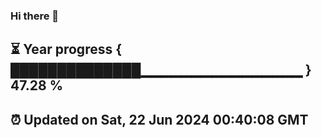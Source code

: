 ### Hi there 👋
⏳ Year progress { ██████████████▁▁▁▁▁▁▁▁▁▁▁▁▁▁▁▁ } 47.28 %
---
⏰ Updated on Sat, 22 Jun 2024 00:40:08 GMT
---
